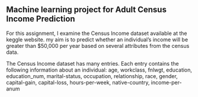 ## Machine learning project for Adult Census Income Prediction

For this assignment, I examine the Census Income dataset available at the keggle website.
my aim is to predict whether an individual’s income will be greater than $50,000 per year based on several 
attributes from the census data.

The Census Income dataset has many entries. Each entry contains the following information
about an individual: 
age, workclass, fnlwgt, education, education_num, marital-status, occupation, relationship,
race, gender, capital-gain,	capital-loss, hours-per-week, native-country, income-per-anum